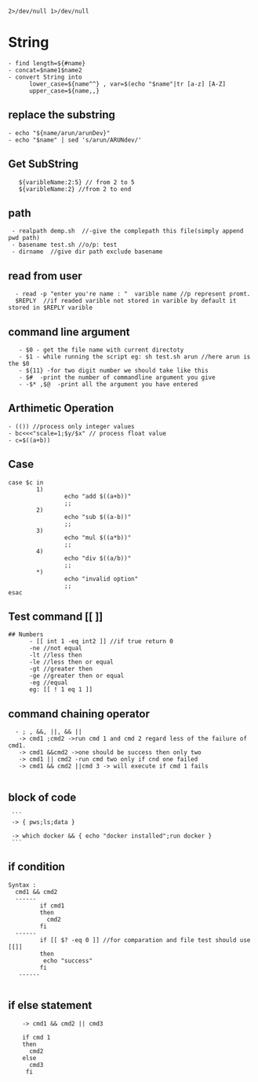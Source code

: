 ``` 2>/dev/null 1>/dev/null ```
# String
```
- find length=${#name}
- concat=$name1$name2
- convert String into 
      lower_case=${name^^} , var=$(echo "$name"|tr [a-z] [A-Z]
      upper_case=${name,,}
```
## replace the substring
```
- echo "${name/arun/arunDev}"
- echo "$name" | sed 's/arun/ARUNdev/'
```
## Get SubString
```
   ${varibleName:2:5} // from 2 to 5
   ${varibleName:2} //from 2 to end
```
## path
```
 - realpath demp.sh  //-give the complepath this file(simply append pwd path)
 - basename test.sh //o/p: test 
 - dirname  //give dir path exclude basename      
 ```
 ## read from user
 ```
   - read -p "enter you're name : "  varible name //p represent promt.
   $REPLY  //if readed varible not stored in varible by default it stored in $REPLY varible
 ```
## command line argument
```
   - $0 - get the file name with current directoty
   - $1 - while running the script eg: sh test.sh arun //here arun is the $0
   - ${11} -for two digit number we should take like this 
   - $#  -print the number of commandline argument you give 
   - -$* ,$@  -print all the argument you have entered
   ```
## Arthimetic Operation
   ```
  - (()) //process only integer values
  - bc<<<"scale=1;$y/$x" // process float value 
  - c=$((a+b))
  ```
## Case
```
case $c in
        1)
                echo "add $((a+b))"
                ;;
        2)
                echo "sub $((a-b))"
                ;;
        3)
                echo "mul $((a*b))"
                ;;
        4)
                echo "div $((a/b))"
                ;;
        *)
                echo "invalid option"
                ;;
esac
```
## Test command  [[ ]]
```
## Numbers
      - [[ int 1 -eq int2 ]] //if true return 0
      -ne //not equal
      -lt //less then
      -le //less then or equal
      -gt //greater then 
      -ge //greater then or equal
      -eg //equal 
      eg: [[ ! 1 eq 1 ]]
  ```
  ## command chaining operator
 ```
   - ; , &&, ||, && ||
    -> cmd1 ;cmd2 ->run cmd 1 and cmd 2 regard less of the failure of cmd1.
    -> cmd1 &&cmd2 ->one should be success then only two
    -> cmd1 || cmd2 -run cmd two only if cnd one failed
    -> cmd1 && cmd2 ||cmd 3 -> will execute if cmd 1 fails
      
  ```
  ## block of code
     ```
     -> { pws;ls;data }
     
     -> which docker && { echo "docker installed";run docker }
     ```
  
  ## if condition
   ```
   Syntax :
     cmd1 && cmd2
     ------
            if cmd1
            then
              cmd2
            fi
     ------
            if [[ $? -eq 0 ]] //for comparation and file test should use [[]]
            then
             echo "success"
            fi
      ------
      
   ```
  ## if else statement
  ```
      -> cmd1 && cmd2 || cmd3
      
      if cmd 1
      then
        cmd2
      else
        cmd3
       fi
  ```
  
